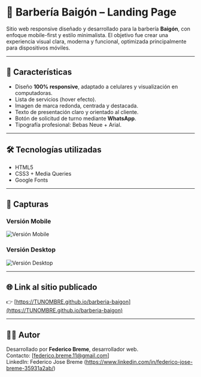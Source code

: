 # 💈 Barbería Baigón – Landing Page

Sitio web responsive diseñado y desarrollado para la barbería **Baigón**, con enfoque mobile-first y estilo minimalista. El objetivo fue crear una experiencia visual clara, moderna y funcional, optimizada principalmente para dispositivos móviles.

---

## 📱 Características

- Diseño **100% responsive**, adaptado a celulares y visualización en computadoras.
- Lista de servicios (hover efecto).
- Imagen de marca redonda, centrada y destacada.
- Texto de presentación claro y orientado al cliente.
- Botón de solicitud de turno mediante **WhatsApp**.
- Tipografía profesional: Bebas Neue + Arial.

---

## 🛠 Tecnologías utilizadas

- HTML5
- CSS3 + Media Queries
- Google Fonts

---

## 📸 Capturas

### Versión Mobile
![Versión Mobile](./images/captura-mobile.png)

### Versión Desktop
![Versión Desktop](./images/captura-desktop.png)

---

## 🌐 Link al sitio publicado

👉 [https://TUNOMBRE.github.io/barberia-baigon](https://TUNOMBRE.github.io/barberia-baigon)

---

## 🧑‍💻 Autor

Desarrollado por **Federico Breme**, desarrollador web.  
Contacto: [federico.breme.11@gmail.com]  
LinkedIn: Federico Jose Breme (https://www.linkedin.com/in/federico-jose-breme-35931a2ab/)

